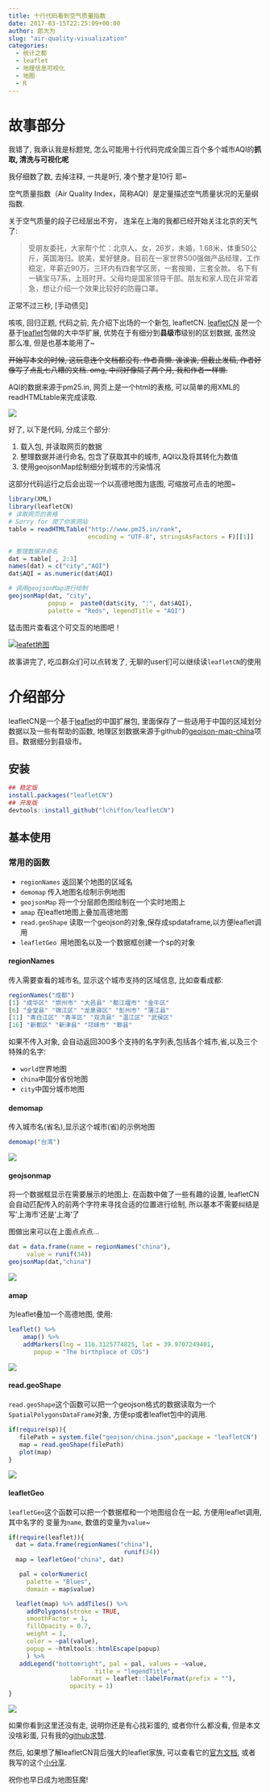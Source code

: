 ```yaml
---
title: 十行代码看到空气质量指数
date: 2017-03-15T22:25:09+00:00
author: 郎大为
slug: "air-quality-visualization"
categories:
  - 统计之都
  - leaflet
  - 地理信息可视化
  - 地图
  - R
---
```


# 故事部分

我错了, 我承认我是标题党, 怎么可能用十行代码完成全国三百个多个城市AQI的**抓取, 清洗与可视化呢**

我仔细数了数, 去掉注释, 一共是9行, 凑个整才是10行 耶~

空气质量指数（Air Quality Index，简称AQI）是定量描述空气质量状况的无量纲指数.

关于空气质量的段子已经层出不穷， 连呆在上海的我都已经开始关注北京的天气了:
<!--more-->

>受朋友委托，大家帮个忙：北京人，女，26岁，未婚，1.68米，体重50公斤，英国海归。貌美，爱好健身。目前在一家世界500强做产品经理，工作稳定，年薪近90万。三环内有四套学区房，一套按揭，三套全款。 名下有一辆宝马7系，上班时开。父母均是国家领导干部。朋友和家人现在非常着急，想让介绍一个效果比较好的防霾口罩。

正常不过三秒, [手动债见]

咳咳, 回归正题, 代码之前, 先介绍下出场的一个新包, leafletCN. [leafletCN](https://github.com/lchiffon/leafletCN) 是一个基于[leaflet](https://github.com/rstudio/leaflet)包做的大中华扩展, 优势在于有细分到**县级市**级别的区划数据, 虽然没那么准, 但是也基本能用了~

~~开始写本文的时候, 这玩意连个文档都没有. 作者真懒. 诶诶诶, 但截止发稿, 作者好像写了点乱七八糟的文档. omg, 中间好像隔了两个月, 我和作者一样懒.~~


AQI的数据来源于pm25.in, 网页上是一个html的表格, 可以简单的用XML的readHTMLtable来完成读取.

![](https://uploads.cosx.org/2017/02/web.png)

好了, 以下是代码, 分成三个部分:

1. 载入包, 并读取网页的数据
1. 整理数据并进行命名, 包含了获取其中的城市, AQI以及将其转化为数值
1. 使用geojsonMap绘制细分到城市的污染情况

这部分代码运行之后会出现一个以高德地图为底图, 可缩放可点击的地图~

```r
library(XML)
library(leafletCN)
# 读取网页的表格
# Sorry for 爬了你家网站
table = readHTMLTable("http://www.pm25.in/rank",  
                      encoding = "UTF-8", stringsAsFactors = F)[[1]]

# 整理数据并命名
dat = table[ , 2:3]
names(dat) = c("city","AQI")
dat$AQI = as.numeric(dat$AQI)

# 调用geojsonMap进行绘制
geojsonMap(dat, "city",
           popup =  paste0(dat$city, ":", dat$AQI),
           palette = "Reds", legendTitle = "AQI")
```

猛击图片查看这个可交互的地图吧！

[![leafet地图](https://uploads.cosx.org/2017/02/leaflet.png)](http://langdawei.com/reveal_slidify/cos/ldw/aqi.html)

故事讲完了, 吃瓜群众们可以点转发了, 无聊的user们可以继续读`leafletCN`的使用

# 介绍部分

leafletCN是一个基于[leaflet](https://github.com/rstudio/leaflet)的中国扩展包, 里面保存了一些适用于中国的区域划分数据以及一些有帮助的函数, 地理区划数据来源于github的[geojson-map-china](https://github.com/longwosion/geojson-map-china)项目。数据细分到县级市。

## 安装

```r
## 稳定版
install.packages("leafletCN")
## 开发版
devtools::install_github("lchiffon/leafletCN")
```

## 基本使用
### 常用的函数

- `regionNames` 返回某个地图的区域名
- `demomap` 传入地图名绘制示例地图
- `geojsonMap` 将一个分层颜色图绘制在一个实时地图上
- `amap` 在leaflet地图上叠加高德地图
- `read.geoShape` 读取一个geojson的对象,保存成spdataframe,以方便leaflet调用
- `leafletGeo `用地图名以及一个数据框创建一个sp的对象

#### regionNames

传入需要查看的城市名, 显示这个城市支持的区域信息, 比如查看成都:

```r
regionNames("成都")
[1] "成华区" "崇州市" "大邑县" "都江堰市" "金牛区"
[6] "金堂县" "锦江区" "龙泉驿区" "彭州市" "蒲江县"
[11] "青白江区" "青羊区" "双流县" "温江区" "武侯区"
[16] "新都区" "新津县" "邛崃市" "郫县"
```

如果不传入对象, 会自动返回300多个支持的名字列表,包括各个城市,省,以及三个特殊的名字:

- `world`世界地图
- `china`中国分省份地图
- `city`中国分城市地图

#### demomap

传入城市名(省名),显示这个城市(省)的示例地图
```r
demomap("台湾")
```

![](https://uploads.cosx.org/2017/02/demo1.png)

#### geojsonmap

将一个数据框显示在需要展示的地图上. 在函数中做了一些有趣的设置, leafletCN会自动匹配传入的前两个字符来寻找合适的位置进行绘制, 所以基本不需要纠结是写’上海市’还是’上海’了

图做出来可以在上面点点点…

```r
dat = data.frame(name = regionNames("china"),
     value = runif(34))
geojsonMap(dat,"china")
```

![](https://uploads.cosx.org/2017/02/demo2.png)

#### amap

为leaflet叠加一个高德地图, 使用:

```r
leaflet() %>%
    amap() %>%
    addMarkers(lng = 116.3125774825, lat = 39.9707249401,
       popup = "The birthplace of COS")
```

![](https://uploads.cosx.org/2017/02/demo3.png)

#### read.geoShape

`read.geoShape`这个函数可以把一个geojson格式的数据读取为一个`SpatialPolygonsDataFrame`对象, 方便sp或者leaflet包中的调用.

```r
if(require(sp)){
   filePath = system.file("geojson/china.json",package = "leafletCN")
   map = read.geoShape(filePath)
   plot(map)
}
```

![](https://uploads.cosx.org/2017/02/demo4.png)


#### leafletGeo

`leafletGeo`这个函数可以把一个数据框和一个地图组合在一起, 方便用leaflet调用, 其中名字的 变量为`name`, 数值的变量为`value`~

```r
if(require(leaflet)){
  dat = data.frame(regionNames("china"),
                                runif(34))
  map = leafletGeo("china", dat)

   pal = colorNumeric(
     palette = "Blues",
     domain = map$value)

  leaflet(map) %>% addTiles() %>%
     addPolygons(stroke = TRUE,
     smoothFactor = 1,
     fillOpacity = 0.7,
     weight = 1,
     color = ~pal(value),
     popup = ~htmltools::htmlEscape(popup)
     ) %>%
   addLegend("bottomright", pal = pal, values = ~value,
                        title = "legendTitle",
                 labFormat = leaflet::labelFormat(prefix = ""),
                 opacity = 1)
}
```

![](https://uploads.cosx.org/2017/02/demo5.png)

如果你看到这里还没有走, 说明你还是有心找彩蛋的, 或者你什么都没看, 但是本文没啥彩蛋, 只有我的[github求赞](http://github.com/lchiffon/leafletCN).

然后, 如果想了解leafletCN背后强大的leaflet家族, 可以查看它的[官方文档](http://rstudio.github.com/leaflet), 或者我写的这个[小分享](http://langdawei.com/leafletIntro/leafletSlides.html).

祝你也早日成为地图狂魔!
